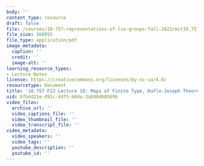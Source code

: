 ```yaml
---
body: ''
content_type: resource
draft: false
file: /courses/18-757-representations-of-lie-groups-fall-2023/mit18_757_f23_lec18.pdf
file_size: 368055
file_type: application/pdf
image_metadata:
  caption: ''
  credit: ''
  image-alt: ''
learning_resource_types:
- Lecture Notes
license: https://creativecommons.org/licenses/by-nc-sa/4.0/
resourcetype: Document
title: '18.757 F23 Lecture 18: Maps of Finite Type, Duflo-Joseph Theorem'
uid: 6fb4d21e-d91c-4df5-b04a-3ab90468569b
video_files:
  archive_url: ''
  video_captions_file: ''
  video_thumbnail_file: ''
  video_transcript_file: ''
video_metadata:
  video_speakers: ''
  video_tags: ''
  youtube_description: ''
  youtube_id: ''
---
```

